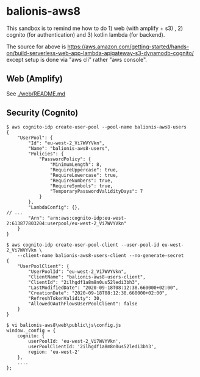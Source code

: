 # balionis-aws8

This sandbox is to remind me how to do 1) web (with amplify + s3) , 2) cognito (for authentication) and 3) kotlin lambda (for backend).

The source for above is https://aws.amazon.com/getting-started/hands-on/build-serverless-web-app-lambda-apigateway-s3-dynamodb-cognito/ 
except setup is done via "aws cli" rather "aws console".

## Web (Amplify)

See [./web/README.md](./web/README.md)

## Security (Cognito)

```
$ aws cognito-idp create-user-pool --pool-name balionis-aws8-users
{
    "UserPool": {
        "Id": "eu-west-2_Vi7WVYVkn",
        "Name": "balionis-aws8-users",
        "Policies": {
            "PasswordPolicy": {
                "MinimumLength": 8,
                "RequireUppercase": true,
                "RequireLowercase": true,
                "RequireNumbers": true,
                "RequireSymbols": true,
                "TemporaryPasswordValidityDays": 7
            }
        },
        "LambdaConfig": {},
// ...
        "Arn": "arn:aws:cognito-idp:eu-west-2:613877803204:userpool/eu-west-2_Vi7WVYVkn"
    }
}

$ aws cognito-idp create-user-pool-client --user-pool-id eu-west-2_Vi7WVYVkn \
    --client-name balionis-aws8-users-client --no-generate-secret
{
    "UserPoolClient": {
        "UserPoolId": "eu-west-2_Vi7WVYVkn",
        "ClientName": "balionis-aws8-users-client",
        "ClientId": "2ilhgdf1a8m8n0us52ledi3bh3",
        "LastModifiedDate": "2020-09-18T08:12:38.660000+02:00",
        "CreationDate": "2020-09-18T08:12:38.660000+02:00",
        "RefreshTokenValidity": 30,
        "AllowedOAuthFlowsUserPoolClient": false
    }
}

$ vi balionis-aws8\web\public\js\config.js
window._config = {
    cognito: {
        userPoolId: 'eu-west-2_Vi7WVYVkn', 
        userPoolClientId: '2ilhgdf1a8m8n0us52ledi3bh3', 
        region: 'eu-west-2'
    },
	....
};
```
